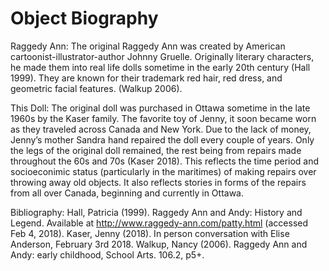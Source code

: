 # Object Biography

Raggedy Ann:
The original Raggedy Ann was created by American cartoonist-illustrator-author Johnny Gruelle. Originally literary characters, he made them into real life dolls sometime in the early 20th century (Hall 1999). They are known for their trademark red hair, red dress, and geometric facial features. (Walkup 2006). 

This Doll: 
The original doll was purchased in Ottawa sometime in the late 1960s by the Kaser family. The favorite toy of Jenny, it soon became worn as they traveled across Canada and New York. Due to the lack of money, Jenny’s mother Sandra hand repaired the doll every couple of years. Only the legs of the original doll remained, the rest being from repairs made throughout the 60s and 70s (Kaser 2018). This reflects the time period and socioeconimic status (particularly in the maritimes) of making repairs over throwing away old objects. It also reflects stories in forms of the repairs from all over Canada, beginning and currently in Ottawa. 

Bibliography:
Hall, Patricia (1999). Raggedy Ann and Andy: History and Legend. Available at http://www.raggedy-ann.com/patty.html (accessed Feb 4, 2018).
Kaser, Jenny (2018). In person conversation with Elise Anderson, February 3rd 2018. 
Walkup, Nancy (2006). Raggedy Ann and Andy: early childhood, School Arts. 106.2, p5+.
